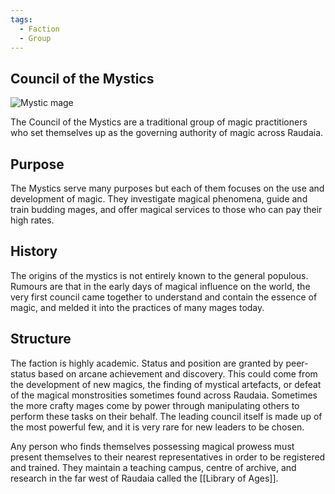 ```yaml
---
tags:
  - Faction
  - Group
---
```


## Council of the Mystics

![Mystic mage](mage.png)

The Council of the Mystics are a traditional group of magic practitioners who set themselves up as the governing authority of magic across Raudaia.

## Purpose

The Mystics serve many purposes but each of them focuses on the use and development of magic. They investigate magical phenomena, guide and train budding mages, and offer magical services to those who can pay their high rates.

## History

The origins of the mystics is not entirely known to the general populous. Rumours are that in the early days of magical influence on the world, the very first council came together to understand and contain the essence of magic, and melded it into the practices of many mages today.

## Structure

The faction is highly academic. Status and position are granted by peer-status based on arcane achievement and discovery. This could come from the development of new magics, the finding of mystical artefacts, or defeat of the magical monstrosities sometimes found across Raudaia.
Sometimes the more crafty mages come by power through manipulating others to perform these tasks on their behalf.
The leading council itself is made up of the most powerful few, and it is very rare for new leaders to be chosen.

Any person who finds themselves possessing magical prowess must present themselves to their nearest representatives in order to be registered and trained. They maintain a teaching campus, centre of archive, and research in the far west of Raudaia called the [[Library of Ages]].